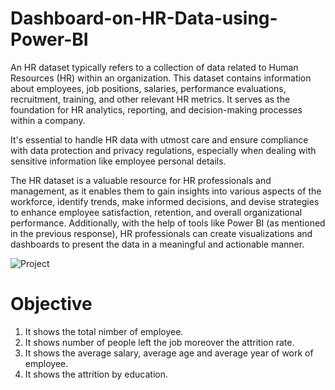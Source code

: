 # Dashboard-on-HR-Data-using-Power-BI

An HR dataset typically refers to a collection of data related to Human Resources (HR) within an organization. This dataset contains information about employees, job positions, salaries, performance evaluations, recruitment, training, and other relevant HR metrics. It serves as the foundation for HR analytics, reporting, and decision-making processes within a company.

It's essential to handle HR data with utmost care and ensure compliance with data protection and privacy regulations, especially when dealing with sensitive information like employee personal details.

The HR dataset is a valuable resource for HR professionals and management, as it enables them to gain insights into various aspects of the workforce, identify trends, make informed decisions, and devise strategies to enhance employee satisfaction, retention, and overall organizational performance. Additionally, with the help of tools like Power BI (as mentioned in the previous response), HR professionals can create visualizations and dashboards to present the data in a meaningful and actionable manner.


![Project](https://github.com/sachinpateloffl/Dashboard-on-HR-Data-using-Power-BI/assets/98209638/ecc61cb4-c6e9-4436-befa-444d6b6c25e6)


# Objective
1. It shows the total nimber of employee.
2. It shows number of people left the job moreover the attrition rate.
3. It shows the average salary, average age and average year of work of employee.
4. It shows the attrition by education.

